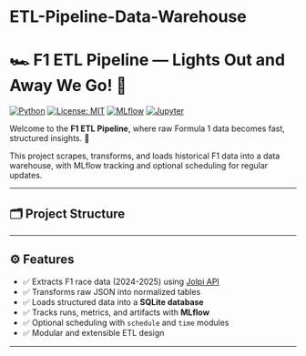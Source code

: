 # ETL-Pipeline-Data-Warehouse
# 🏎️ F1 ETL Pipeline — Lights Out and Away We Go! 🚦

[![Python](https://img.shields.io/badge/Python-3.10+-blue?logo=python)](https://www.python.org/)
[![License: MIT](https://img.shields.io/badge/License-MIT-green.svg)](https://opensource.org/licenses/MIT)
[![MLflow](https://img.shields.io/badge/MLflow-Enabled-blue)](https://mlflow.org/)
[![Jupyter](https://img.shields.io/badge/Jupyter-Notebook-orange?logo=jupyter)](https://jupyter.org/)

Welcome to the **F1 ETL Pipeline**, where raw Formula 1 data becomes fast, structured insights. 🏁

This project scrapes, transforms, and loads historical F1 data into a data warehouse, with MLflow tracking and optional scheduling for regular updates.

---

## 🗂️ Project Structure


---

## ⚙️ Features

- ✅ Extracts F1 race data (2024-2025) using [Jolpi API](https://docs.jolpi.ca/)
- ✅ Transforms raw JSON into normalized tables
- ✅ Loads structured data into a **SQLite database**
- ✅ Tracks runs, metrics, and artifacts with **MLflow**
- ✅ Optional scheduling with `schedule` and `time` modules
- ✅ Modular and extensible ETL design

---
